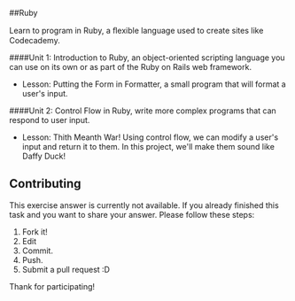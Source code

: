 ##Ruby

Learn to program in Ruby, a ﬂexible language used to create sites like Codecademy.

####Unit 1:
Introduction to Ruby, an object-oriented scripting language you can use on its own or as part of the Ruby on Rails web framework.
* Lesson: Putting the Form in Formatter, a small program that will format a user's input.


####Unit 2:
Control Flow in Ruby, write more complex programs that can respond to user input.
* Lesson: Thith Meanth War! Using control flow, we can modify a user's input and return it to them. In this project, we'll make them sound like Daffy Duck!






## Contributing

This exercise answer is currently not available. If you already finished this task and you want to share your answer. Please follow these steps: 

1. Fork it!
2. Edit
3. Commit.
4. Push.
5. Submit a pull request :D

Thank for participating!
